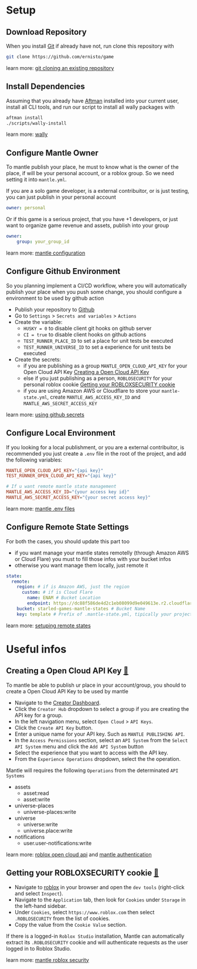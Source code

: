 # Setup

## Download Repository
When you install [Git](https://git-scm.com/downloads) if already have not,
run clone this repository with
```sh
git clone https://github.com/ernisto/game
```

learn more: [git cloning an existing repository](https://git-scm.com/book/en/v2/Git-Basics-Getting-a-Git-Repository)

## Install Dependencies
Assuming that you already have [Aftman](https://github.com/LPGhatguy/aftman)
installed into your current user,
install all CLI tools, and run our script to install all wally packages with
```sh
aftman install
./scripts/wally-install
```

learn more: [wally](https://github.com/UpliftGames/wally?tab=readme-ov-file#wally-install---locked)

## Configure Mantle Owner
To mantle publish your place, he must to know what is the owner of the place,
if will be your personal account, or a roblox group. So we need setting it into `mantle.yml`.

If you are a solo game developer, is a external contribuitor, or is just testing,
you can just publish in your personal account
```yml
owner: personal
```
Or if this game is a serious project, that you have +1 developers,
or just want to organize game revenue and assets, publish into your group
```yml
owner:
    group: your_group_id
```

learn more: [mantle configuration](https://mantledeploy.vercel.app/docs/configuration/reference#owner)

## Configure Github Environment
So you planning implement a CI/CD workflow, where you will automatically publish
your place when you push some change, you should configure a environment to be
used by github action
- Publish your repository to [Github](https://github.com)
- Go to `Settings` > `Secrets and variables` > `Actions`
- Create the variable:
    - `HUSKY = 0` to disable client git hooks on github server
    - `CI = true` to disable client hooks on github actions
    - `TEST_RUNNER_PLACE_ID` to set a place for unit tests be executed
    - `TEST_RUNNER_UNIVERSE_ID` to set a experience for unit tests be executed
- Create the secrets:
    - if you are publishing as a group `MANTLE_OPEN_CLOUD_API_KEY` for your
    Open Cloud API Key [Creating a Open Cloud API Key](#creating-a-open-cloud-api-key-link)
    - else if you just publishing as a person, `ROBLOSECURITY` for your personal
    roblox cookie [Getting your ROBLOXSECURITY cookie](#getting-your-robloxsecurity-cookie-link)
    - if you are using Amazon AWS or Cloudflare to store your `mantle-state.yml`,
    create `MANTLE_AWS_ACCESS_KEY_ID` and `MANTLE_AWS_SECRET_ACCESS_KEY`

learn more: [using github secrets](https://docs.github.com/actions/security-for-github-actions/security-guides/using-secrets-in-github-actions)

## Configure Local Environment
If you looking for a local publishment, or you are a external contribuitor,
is recommended you just create a `.env` file in the root of the project,
and add the following variables:
```toml
MANTLE_OPEN_CLOUD_API_KEY="{api key}"
TEST_RUNNER_OPEN_CLOUD_API_KEY="{api key}"

# If u want remote mantle state management
MANTLE_AWS_ACCESS_KEY_ID="{your access key id}"
MANTLE_AWS_SECRET_ACCESS_KEY="{your secret access key}"
```

learn more: [mantle .env files](https://mantledeploy.vercel.app/docs/authentication#dotenv-files)

## Configure Remote State Settings
For both the cases, you should update this part too
- if you want manage your mantle states remotelly (through Amazon AWS or Cloud Flare)
you must to fill those infos with your bucket infos
- otherwise you want manage them locally, just remote it
```yml
state:
  remote:
    region: # if is Amazon AWS, just the region
      custom: # if is Cloud Flare
        name: ENAM # Bucket Location
        endpoint: https://dc88f586de4d2c1eb08099d9e049613e.r2.cloudflarestorage.com # Bucket API S3
    bucket: starled-games-mantle-states # Bucket Name
    key: template # Prefix of .mantle-state.yml, tipically your project name
```

learn more: [setuping remote states](https://mantledeploy.vercel.app/docs/remote-state)

# Useful infos

## Creating a Open Cloud API Key [🔗](#creating-a-open-cloud-api-key-link)
To mantle be able to publish ur place in your account/group,
you should to create a Open Cloud API Key to be used by mantle

- Navigate to the [Creator Dashboard](https://create.roblox.com/dashboard/creations).
- Click the `Creator Hub` dropdown to select a group if you are creating the API key for a group.
- In the left navigation menu, select `Open Cloud` > `API Keys`.
- Click the `Create API Key` button.
- Enter a unique name for your API key. Such as `MANTLE PUBLISHING API`.
- In the `Access Permissions` section, select an `API System` from the `Select API System`
menu and click the `Add API System` button
- Select the experience that you want to access with the API key.
- From the `Experience Operations` dropdown, select the the operation.

Mantle will requires the following `Operations` from the determinated `API Systems`
- assets
    - asset:read
    - asset:write
- universe-places
    - universe-places:write
- universe
    - universe:write
    - universe.place:write
- notifications
    - user.user-notifications:write

learn more: [roblox open cloud api](https://create.roblox.com/docs/cloud/open-cloud/api-keys) and [mantle authentication](https://mantledeploy.vercel.app/docs/authentication#roblox-open-cloud-api-key)

## Getting your ROBLOXSECURITY cookie [🔗](#getting-your-robloxsecurity-cookie-link)
- Navigate to [roblox](https://roblox.com/) in your browser and open the
`dev tools` (right-click and select `Inspect`).
- Navigate to the `Application` tab, then look for `Cookies` under `Storage` in
the left-hand sidebar.
- Under `Cookies`, select `https://www.roblox.com` then select `.ROBLOSECURITY`
from the list of cookies.
- Copy the value from the `Cookie Value` section.

If there is a logged-in `Roblox Studio` installation, Mantle can automatically
extract its `.ROBLOSECURITY`
cookie and will authenticate requests as the user logged in to Roblox Studio.

learn more: [mantle roblox security](https://mantledeploy.vercel.app/docs/authentication#roblosecurity)